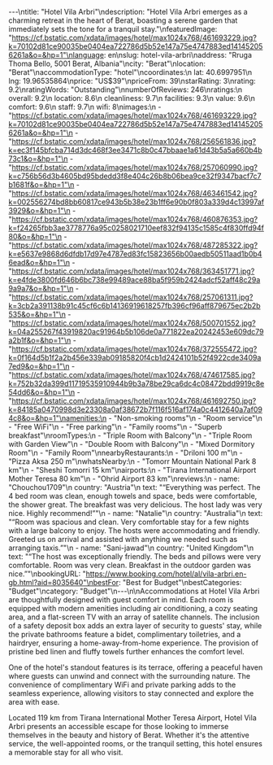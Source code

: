 ---\ntitle: "Hotel Vila Arbri"\ndescription: "Hotel Vila Arbri emerges as a charming retreat in the heart of Berat, boasting a serene garden that immediately sets the tone for a tranquil stay."\nfeaturedImage: "https://cf.bstatic.com/xdata/images/hotel/max1024x768/461693229.jpg?k=70102d81ce90035be0404ea722786d5b52e147a75e4747883ed141452056261a&o=&hp=1"\nlanguage: en\nslug: hotel-vila-arbri\naddress: "Rruga Thoma Bello, 5001 Berat, Albania"\ncity: "Berat"\nlocation: "Berat"\naccommodationType: "hotel"\ncoordinates:\n  lat: 40.6997951\n  lng: 19.96535864\nprice: "US$39"\npriceFrom: 39\nstarRating: 3\nrating: 9.2\nratingWords: "Outstanding"\nnumberOfReviews: 246\nratings:\n  overall: 9.2\n  location: 8.6\n  cleanliness: 9.7\n  facilities: 9.3\n  value: 9.6\n  comfort: 9.6\n  staff: 9.7\n  wifi: 8\nimages:\n  - "https://cf.bstatic.com/xdata/images/hotel/max1024x768/461693229.jpg?k=70102d81ce90035be0404ea722786d5b52e147a75e4747883ed141452056261a&o=&hp=1"\n  - "https://cf.bstatic.com/xdata/images/hotel/max1024x768/256561836.jpg?k=ec3f145bfcba714d3dc468f3ee3471c8b0c47bbaae1a61d43b5a5a660b4b73c1&o=&hp=1"\n  - "https://cf.bstatic.com/xdata/images/hotel/max1024x768/257060990.jpg?k=c756b56d3b4605bd95bdedd3f8e404c26b8b06bea9ce32f9347bacf7c7b1681f&o=&hp=1"\n  - "https://cf.bstatic.com/xdata/images/hotel/max1024x768/463461542.jpg?k=002556274bd8bb60817ce943b5b38e23b1ff6e90b0f803a339d4c13997af3929&o=&hp=1"\n  - "https://cf.bstatic.com/xdata/images/hotel/max1024x768/460876353.jpg?k=f24265fbb3ae3778776a95c0258021710eef832f94135c1585c4f830ffd94f80&o=&hp=1"\n  - "https://cf.bstatic.com/xdata/images/hotel/max1024x768/487285322.jpg?k=e5637e9868d6dfdb17d97e4787ed83fc15823656b00aedb50511aad1b0b46ead&o=&hp=1"\n  - "https://cf.bstatic.com/xdata/images/hotel/max1024x768/363451771.jpg?k=e4fde3800fd646b6bc738e99489ace88ba5f959b2424adcf52aff48c29a9a9a7&o=&hp=1"\n  - "https://cf.bstatic.com/xdata/images/hotel/max1024x768/257061311.jpg?k=3cb2a391138b91c45cf6c6b14136919618257fb396cf96aff879675ec2b2b535&o=&hp=1"\n  - "https://cf.bstatic.com/xdata/images/hotel/max1024x768/500701552.jpg?k=04a255267f43919820ac91964b5b106de0a771822ea20242453e609dc79a2b1f&o=&hp=1"\n  - "https://cf.bstatic.com/xdata/images/hotel/max1024x768/372555472.jpg?k=0f164d5b1f2a2b456e339ab09185820f4cb1d2424101b52f4922cde3409a7ed9&o=&hp=1"\n  - "https://cf.bstatic.com/xdata/images/hotel/max1024x768/474617585.jpg?k=752b32da399d11719535910944b9b3a78be29ca6dc4c08472bdd9919c8e54dd6&o=&hp=1"\n  - "https://cf.bstatic.com/xdata/images/hotel/max1024x768/461692750.jpg?k=84185a0470998d3e23308a0af38672b7f116f516af174a0c4412640a7af094c8&o=&hp=1"\namenities:\n  - "Non-smoking rooms"\n  - "Room service"\n  - "Free WiFi"\n  - "Free parking"\n  - "Family rooms"\n  - "Superb breakfast"\nroomTypes:\n  - "Triple Room with Balcony"\n  - "Triple Room with Garden View"\n  - "Double Room with Balcony"\n  - "Mixed Dormitory Room"\n  - "Family Room"\nnearbyRestaurants:\n  - "Driloni 100 m"\n  - "Pizza Aksa 250 m"\nwhatsNearby:\n  - "Tomorr Mountain National Park 8 km"\n  - "Sheshi Tomorri 15 km"\nairports:\n  - "Tirana International Airport Mother Teresa 80 km"\n  - "Ohrid Airport 83 km"\nreviews:\n  - name: "Chouchou1709"\n    country: "Austria"\n    text: "“Everything was perfect. The 4 bed room was clean, enough towels and space, beds were comfortable, the shower great. The breakfast was very delicious. The host lady was very nice. Highly recommend!”"\n  - name: "Natalie"\n    country: "Australia"\n    text: "“Room was spacious and clean. Very comfortable stay for a few nights with a large balcony to enjoy. The hosts were accommodating and friendly. Greeted us on arrival and assisted with anything we needed such as arranging taxis.”"\n  - name: "Sani-jawad"\n    country: "United Kingdom"\n    text: "“The host was exceptionally friendly. The beds and pillows were very comfortable. Room was very clean. Breakfast in the outdoor garden was nice.”"\nbookingURL: "https://www.booking.com/hotel/al/vila-arbri.en-gb.html?aid=8035640"\nbestFor: "Best for Budget"\nbestCategories: "Budget"\ncategory: "Budget"\n---\n\nAccommodations at Hotel Vila Arbri are thoughtfully designed with guest comfort in mind. Each room is equipped with modern amenities including air conditioning, a cozy seating area, and a flat-screen TV with an array of satellite channels. The inclusion of a safety deposit box adds an extra layer of security to guests' stay, while the private bathrooms feature a bidet, complimentary toiletries, and a hairdryer, ensuring a home-away-from-home experience. The provision of pristine bed linen and fluffy towels further enhances the comfort level.

One of the hotel's standout features is its terrace, offering a peaceful haven where guests can unwind and connect with the surrounding nature. The convenience of complimentary WiFi and private parking adds to the seamless experience, allowing visitors to stay connected and explore the area with ease.

Located 119 km from Tirana International Mother Teresa Airport, Hotel Vila Arbri presents an accessible escape for those looking to immerse themselves in the beauty and history of Berat. Whether it's the attentive service, the well-appointed rooms, or the tranquil setting, this hotel ensures a memorable stay for all who visit.